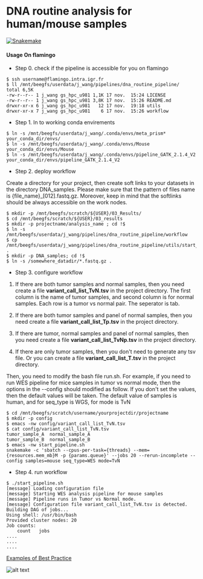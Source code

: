 # DNA routine analysis for human/mouse samples

[![Snakemake](https://img.shields.io/badge/snakemake-=5.23.0-brightgreen.svg)](https://snakemake.github.io)

#### Usage On flamingo

- Step 0. check if the pipeline is accessible for you on flamingo

```
$ ssh username@flamingo.intra.igr.fr
$ ll /mnt/beegfs/userdata/j_wang/pipelines/dna_routine_pipeline/
total 6,5K
-rw-r--r-- 1 j_wang gs_hpc_u981 1,1K 17 nov.  15:24 LICENSE
-rw-r--r-- 1 j_wang gs_hpc_u981 3,8K 17 nov.  15:26 README.md
drwxr-xr-x 6 j_wang gs_hpc_u981   12 17 nov.  19:18 utils
drwxr-xr-x 7 j_wang gs_hpc_u981    6 17 nov.  15:26 workflow

```

- Step 1. ln to working conda envirements 

```
$ ln -s /mnt/beegfs/userdata/j_wang/.conda/envs/meta_prism* your_conda_dir/envs/
$ ln -s /mnt/beegfs/userdata/j_wang/.conda/envs/Mouse your_conda_dir/envs/Mouse
$ ln -s /mnt/beegfs/userdata/j_wang/.conda/envs/pipeline_GATK_2.1.4_V2 your_conda_dir/envs/pipeline_GATK_2.1.4_V2
```

- Step 2. deploy workflow

Create a directory for your project, then create soft links to your datasets in the directory DNA_samples. Please make sure 
that the pattern of files name is {file_name}_[012].fastq.gz. Moreover, keep in mind that the softlinks should be always accessible on the work nodes.

```
$ mkdir -p /mnt/beegfs/scratch/${USER}/03_Results/
$ cd /mnt/beegfs/scratch/${USER}/03_results
$ mkdir -p projectname/analysis_name ; cd !$
$ ln -s /mnt/beegfs/userdata/j_wang/pipelines/dna_routine_pipeline/workflow 
$ cp /mnt/beegfs/userdata/j_wang/pipelines/dna_routine_pipeline/utils/start_pipeline.sh .
$ mkdir -p DNA_samples; cd !$
$ ln -s /somewhere_datadir/*.fastq.gz .
```
- Step 3. configure workflow

1. If there are both tumor samples and normal samples, then you need create a file **variant_call_list_TvN.tsv** in the project directory. The first column is the name of tumor samples, and second column is for normal samples. Each row is a tumor vs normal pair. The seperator is tab. 

2. If there are both tumor samples and panel of normal samples, then you need create a file **variant_call_list_Tp.tsv** in the project directory.

3. If there are tumor, normal samples and panel of normal samples, then you need create a file **variant_call_list_TvNp.tsv** in the project directory.

4. If there are only tumor samples, then you don't need to generate any tsv file. Or you can create a file **variant_call_list_T.tsv** in the project directory.

Then, you need to modify the bash file run.sh. For example, if you need to run WES pipeline for mice samples in tumor vs normal mode, then the options in the --config should modified as follow. If you don't set the values, then the default values will be taken. The default value of samples is human, and for seq_type is WGS, for mode is TvN 

```
$ cd /mnt/beegfs/scratch/username/yourprojectdir/projectname
$ mkdir -p config 
$ emacs -nw config/variant_call_list_TvN.tsv
$ cat config/variant_call_list_TvN.tsv
tumor_sample_A  normal_sample_A
tumor_sample_B  normal_sample_B
$ emacs -nw start_pipeline.sh
snakemake -c 'sbatch --cpus-per-task={threads} --mem={resources.mem_mb}M -p {params.queue}' --jobs 20 --rerun-incomplete --config samples=mouse seq_type=WES mode=TvN
```
- Step 4. run workflow
```
$ ./start_pipeline.sh
[message] Loading configuration file
[message] Starting WES analysis pipeline for mouse samples
[message] Pipeline runs in Tumor vs Normal mode.
[message] Configuration file variant_call_list_TvN.tsv is detected.
Building DAG of jobs...
Using shell: /usr/bin/bash
Provided cluster nodes: 20
Job counts:
	count	jobs
....
....
....
```

[Examples of Best Practice](https://snakemake.github.io/snakemake-workflow-catalog/)

![alt text](https://github.com/jinxin-wang/Genome_Sequencing_Analysis/blob/andrei_modi_final/utils/images/DNA_Routine_Pipeline.png)
